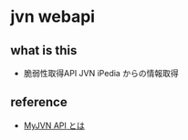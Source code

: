 jvn webapi
===========

what is this
--------------
* 脆弱性取得API JVN iPedia からの情報取得


reference
--------------
* [MyJVN API とは](http://jvndb.jvn.jp/apis/index.html)


